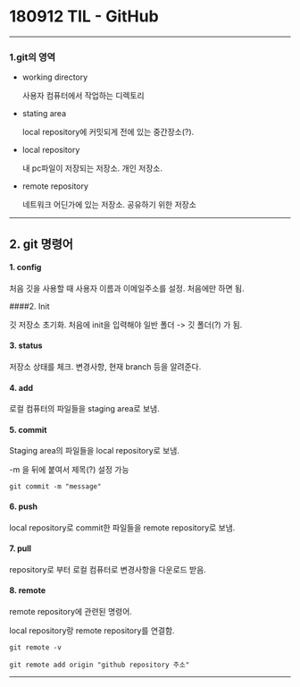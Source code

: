 # 180912 TIL - GitHub

***



### 1.git의 영역 

- working directory

  사용자 컴퓨터에서 작업하는 디렉토리

- stating area

  local repository에 커밋되게 전에 있는 중간장소(?).

- local repository

  내 pc파일이 저장되는 저장소. 개인 저장소. 

- remote repository

  네트워크 어딘가에 있는 저장소. 공유하기 위한 저장소



***



## 2. git 명령어

#### 1. config

처음 깃을 사용할 때 사용자 이름과 이메일주소를 설정. 처음에만 하면 됨.



####2. Init

깃 저장소 초기화. 처음에 init을 입력해야 일반 폴더 -> 깃 폴더(?) 가 됨.



#### 3. status

저장소 상태를 체크. 변경사항, 현재 branch 등을  알려준다.



#### 4. add

로컬 컴퓨터의 파일들을 staging area로 보냄.



#### 5. commit

Staging area의 파일들을 local repository로 보냄.

-m 을 뒤에 붙여서 제목(?) 설정 가능

`git commit -m "message"`



#### 6. push

local repository로 commit한 파일들을  remote repository로 보냄.



#### 7. pull

 repository로 부터 로컬 컴퓨터로 변경사항을 다운로드 받음.



#### 8. remote

remote repository에 관련된 명령어.

local repository랑 remote repository를 연결함.

`git remote -v`

`git remote add origin "github repository 주소"`



***











